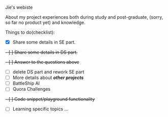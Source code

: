 Jie's webiste

About my project experiences both during study and post-graduate, (sorry, so far no product yet) and knowledge.

Things to do(checklist):

- [X] Share some details in SE part.

~~- [ ] Share some details in DS part.~~

~~- [ ] Answer to the questions above~~

- [ ] delete DS part and rework SE part
- [ ] More details about **_other projects_**
- [ ] BattleShip AI
- [ ] Quora Challenges

~~- [ ] Code snippet/playground functionality~~

- [ ] Learning specific topics
...
